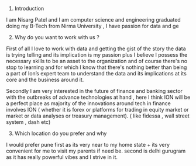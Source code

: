 
1. Introduction 

I am Nisarg Patel and I am computer science and engineering graduated doing my B-Tech from Nirma University , I have passion for data and ge

2. Why do you want to work with us ? 

First of all I love to work with data and getting the gist of the story the data is trying telling and its implication is my passion plus  I believe I possess the necessary skills to be an asset to the organization and of course there's no stop to learning and for which I know that there's nothing better than being a part of Ion’s expert team to understand the data and its implications at its core and the business around it.

Secondly I am very interested in the future of finance and banking sector with the outbreaks of advance technologies at hand , here I think ION will be a perfect place as majority of the innovations around tech in finance involves ION ( whether it is forex or platforms for trading in equity market or market or data analyses or treasury management). ( like fidessa , wall street system , dash etc)

3. Which location do you prefer and why

I would prefer pune first as its very near to my home state + its very convenient for me to visit my parents if need be. second is delhi gurugram as it has really powerful vibes and I strive in it.






